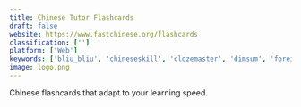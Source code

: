 ```yaml
---
title: Chinese Tutor Flashcards
draft: false 
website: https://www.fastchinese.org/flashcards
classification: ['']
platform: ['Web']
keywords: ['bliu_bliu', 'chineseskill', 'clozemaster', 'dimsum', 'foreign_language_text_reader', 'influent', 'learning_with_texts', 'lingq', 'mandarintalk', 'memrise', 'ninchanese', 'readlang', 'rosetta_stone', 'soyoulearn', 'zizzle']
image: logo.png
---
```

Chinese flashcards that adapt to your learning speed.